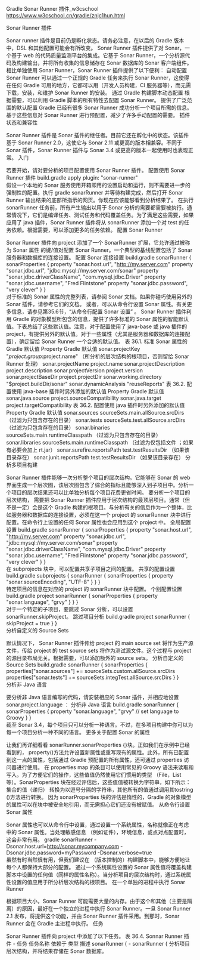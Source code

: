 Gradle Sonar Runner 插件_w3cschool https://www.w3cschool.cn/gradle/znjc1hun.html

Sonar Runner 插件

Sonar runner 插件是目前仍是孵化状态。请务必注意，在以后的 Gradle 版本中，DSL 和其他配置可能会有所改变。
Sonar Runner 插件提供了对 Sonar，一个基于 web 的代码质量监测平台的集成。它基于 Sonar Runner，一个分析源代码及构建输出，并将所有收集的信息储存在 Sonar 数据库的 Sonar 客户端组件。相比单独使用 Sonar Runner，Sonar Runner 插件提供了以下便利：
自动配置 Sonar Runner
可以通过一个正规的 Gradle 任务来执行 Sonar Runner，这使得在任何 Gradle 可用的地方，它都可以用（开发人员构建，CI 服务器等），而无需下载，安装，和维护 Sonar Runner 的安装。
通过 Gradle 构建脚本动态配置
根据需要，可以利用 Gradle 脚本的所有特性去配置 Sonar Runner。
提供了广泛范围的默认配置
Gradle 已经有很多 Sonar Runner 成功分析一个项目所需的信息。基于这些信息对 Sonar Runner 进行预配置，减少了许多手动配置的需要。
插件状态和兼容性

Sonar Runner 插件是 Sonar 插件的继任者。目前它还在孵化中的状态。该插件基于 Sonar Runner 2.0，这使它与 Sonar 2.11 或更高的版本相兼容。不同于 Sonar 插件，Sonar Runner 插件与 Sonar 3.4 或更高的版本一起使用时也表现正常。
入门

若要开始，请对要分析的项目配置使用 Sonar Runner 插件。
配置使用 Sonar Runner 插件
build.gradle
apply plugin: "sonar-runner"  
假设一个本地的 Sonar 服务使用开箱即用的设置启动和运行，则不需要进一步的强制性的配置。执行 gradle sonarRunner 并等待构建完成，然后打开 Sonar Runner 输出结果的底部所指示的网页。你现在应该能够看到分析结果了。
在执行 sonarRunner 任务前，所有产生输出以用于 Sonar 分析的需要都需要被执行。通常情况下，它们是编译任务、测试任务和代码覆盖任务。为了满足这些需要，如果应用了 java 插件，Sonar Runner 插件将从 sonarRunner 添加一个对 test 的任务依赖。根据需要，可以添加更多的任务依赖。
配置 Sonar Runner

Sonar Runner 插件向 project 添加了一个 SonarRunner 扩展，它允许通过被称为 Sonar 属性 的键/值对配置 Sonar Runner。一个典型的基线配置包括了 Sonar 服务器和数据库的连接设置。
配置 Sonar 连接设置
build.gradle
sonarRunner {
    sonarProperties {
        property "sonar.host.url", "http://my.server.com"
        property "sonar.jdbc.url", "jdbc:mysql://my.server.com/sonar"
        property "sonar.jdbc.driverClassName", "com.mysql.jdbc.Driver"
        property "sonar.jdbc.username", "Fred Flintstone"
        property "sonar.jdbc.password", "very clever"
    }
}  
对于标准的 Sonar 属性的完整列表，请参阅 Sonar 文档。如果你碰巧使用另外的 Sonar 插件，请参考它们的文档。
或者，可以从命令行设置 Sonar 属性。有关更多信息，请参见第35.6节，“从命令行配置 Sonar 设置” 。
Sonar Runner 插件利用 Gradle 的对象模型所包含的信息，提供了许多标准的 Sonar 属性的智能默认值。下表总结了这些默认值。注意，对于配置使用了 java-base 或 java 插件的project，有提供另外的默认值。对于一些属性（尤其是服务器和数据库的连接配置），确定留给 Sonar Runner 一个合适的默认值。
表 36.1. 标准 Sonar 属性的 Gradle 默认值
Property	Gradle 默认值
sonar.projectKey	"$project.group:$project.name" （所分析的层次结构的根项目，否则留给 Sonar Runner 处理）
sonar.projectName	project.name
sonar.projectDescription	project.description
sonar.projectVersion	project.version
sonar.projectBaseDir	project.projectDir
sonar.working.directory	"$project.buildDir/sonar"
sonar.dynamicAnalysis	"reuseReports"
表 36.2. 配置使用 java-base 插件时另外添加的默认值
Property	Gradle 默认值
sonar.java.source	project.sourceCompatibility
sonar.java.target	project.targetCompatibility
表 36.2. 配置使用 java 插件时另外添加的默认值
Property	Gradle 默认值
sonar.sources	sourceSets.main.allSource.srcDirs（过滤为只包含存在的目录）
sonar.tests	sourceSets.test.allSource.srcDirs（过滤为只包含存在的目录）
sonar.binaries	sourceSets.main.runtimeClasspath （过滤为只包含存在的目录）
sonar.libraries	sourceSets.main.runtimeClasspath （过滤为仅包括文件 ；如果有必要会加上 rt.jar）
sonar.surefire.reportsPath	test.testResultsDir （如果该目录存在）
sonar.junit.reportsPath	test.testResultsDir （如果该目录存在）
分析多项目构建

Sonar Runner 插件能够一次分析整个项目的层次结构。它能够在 Sonar 的 web 界面生成一个层次图，该层次图包含了综合的指标且能够深入到子项目中。分析一个项目的层次结果还可以比单独分析每个项目花费更省时间。
要分析一个项目的层次结构， 需要把 Sonar Runner 插件应用于层次结构的最顶层项目。通常（但不是一定）会是这个 Gradle 构建的根项目。与分析有关的信息作为一个整体，比如服务器和数据库的连接设置，必须在这一个 project 的 sonarRunner 块中进行配置。在命令行上设置的任何 Sonar 属性也会应用到这个 project 中。
全局配置设置
build.gradle
sonarRunner {
    sonarProperties {
        property "sonar.host.url", "http://my.server.com"
        property "sonar.jdbc.url", "jdbc:mysql://my.server.com/sonar"
        property "sonar.jdbc.driverClassName", "com.mysql.jdbc.Driver"
        property "sonar.jdbc.username", "Fred Flintstone"
        property "sonar.jdbc.password", "very clever"
    }
}  
在 subprojects 块中，可以配置共享子项目之间的配置。
共享的配置设置
build.gradle
subprojects {
    sonarRunner {
        sonarProperties {
            property "sonar.sourceEncoding", "UTF-8"
        }
    }
}  
特定项目的信息在对应的 project 的 sonarRunner 块中配置。
个别配置设置
build.gradle
project
    sonarRunner {
        sonarProperties {
            property "sonar.language", "grvy"
        }
    }
}  
对于一个特定的子项目，要跳过 Sonar 分析，可以设置 sonarRunner.skipProject。
跳过项目分析
build.gradle
project
    sonarRunner {
        skipProject = true
    }
}  
分析自定义的 Source Sets

默认情况下， Sonar Runner 插件传给 project 的 main source set 将作为生产源文件，传给 project 的 test source sets 将作为测试源文件。这个过程与 project 的源目录布局无关。根据需要，可以添加额外的 source sets。
分析自定义的Source Sets
build.gradle
sonarRunner {
    sonarProperties {
        properties["sonar.sources"] += sourceSets.custom.allSource.srcDirs
        properties["sonar.tests"] += sourceSets.integTest.allSource.srcDirs
    }
}  
分析非 Java 语言

要分析非 Java 语言编写的代码，请安装相应的 Sonar 插件，并相应地设置 sonar.project.language ：
分析非 Java 语言
build.gradle
sonarRunner {
    sonarProperties {
        property "sonar.language", "grvy" // set language to Groovy
    }
}  
截至 Sonar 3.4，每个项目只可以分析一种语言。不过，在多项目构建中你可以为每一个项目分析一种不同的语言。
更多关于配置 Sonar 的属性

让我们再详细看看 sonarRunner.sonarProperties {}块。正如我们在示例中已经看到的， property()方法允许设置新属性或重写现有的属性。此外，所有已配置到这一点的属性，包括通过 Gradle 预配置的所有属性，还可通过 properties 访问器进行使用。
在 properties map 的条目可以使用常见的 Groovy 语法来读取和写入。为了方便它们的操作，这些值值仍然使用它们惯用的类型 （File，List等）。SonarProperties 块在经过评估后，这些值值被转换为字符串，如下所示： 集合的值（递归） 转换为以逗号分隔的字符串，其他所有的值通过调用其tostring ()方法进行转换。
因为 sonarProperties 块的评估是惰性的，Gradle 的对象模型的属性可以在块中被安全地引用，而无需担心它们还没有被赋值。
从命令行设置 Sonar 属性

Sonar 属性也可以从命令行中设置，通过设置一个系统属性，名称就像正在考虑中的 Sonar 属性。当处理敏感信息 （例如证件），环境信息，或点对点配置时，这会非常有用。
gradle sonarRunner -Dsonar.host.url=http://sonar.mycompany.com -Dsonar.jdbc.password=myPassword -Dsonar.verbose=true     
虽然有时当然很有用，但我们建议在 （版本控制的）构建脚本中，能够方便地让每个人都保持大部分的配置。
通过一个系统属性设置的 Sonar 属性值将覆盖构建脚本中设置的任何值（同样的属性名称）。当分析项目的层次结构时，通过系统属性设置的值应用于所分析层次结构的根项目。
在一个单独的进程中执行 Sonar Runner

根据项目大小，Sonar Runner 可能需要大量的内存。由于这个和其他（主要是隔离）的原因，最好在一个独立的进程中执行 Sonar Runner。一旦 Sonar Runner 2.1 发布，将提供这个功能，并由 Sonar Runner 插件采用。到那时，Sonar Runner 会在 Gradle 主进程中执行。
任务

Sonar Runner 插件向 project 中添加了以下任务。
表 36.4. Sonnar Runner 插件 - 任务
任务名称	依赖于	类型	描述
sonarRunner {	-	sonarRunner {	分析项目层次结构，并将结果存储在 Sonar 数据库。